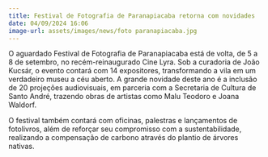 ```yaml
---
title: Festival de Fotografia de Paranapiacaba retorna com novidades
date: 04/09/2024 16:06
image-url: assets/images/news/foto paranapiacaba.jpg
---
```


O aguardado Festival de Fotografia de Paranapiacaba está de volta, de 5 a 8 de setembro, no recém-reinaugurado Cine Lyra. Sob a curadoria de João Kucsár, o evento contará com 14 expositores, transformando a vila em um verdadeiro museu a céu aberto. A grande novidade deste ano é a inclusão de 20 projeções audiovisuais, em parceria com a Secretaria de Cultura de Santo André, trazendo obras de artistas como Malu Teodoro e Joana Waldorf.

O festival também contará com oficinas, palestras e lançamentos de fotolivros, além de reforçar seu compromisso com a sustentabilidade, realizando a compensação de carbono através do plantio de árvores nativas.
